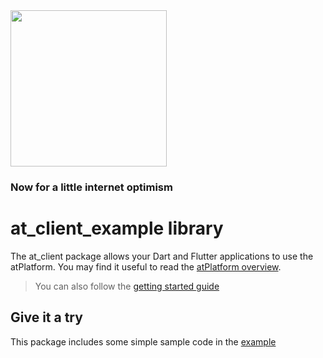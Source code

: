 <img width=250px src="https://atsign.dev/assets/img/atPlatform_logo_gray.svg?sanitize=true">

### Now for a little internet optimism

# at_client_example library

The at_client package allows your Dart and Flutter applications to use the atPlatform.
You may find it useful to read the [atPlatform overview](https://docs.atsign.com/).

> You can also follow the [getting started guide](https://docs.atsign.com/start/)

## Give it a try

This package includes some simple sample code in
the [example](https://github.com/atsign-foundation/at_client_sdk/blob/trunk/at_client/example/bin/example.dart)
